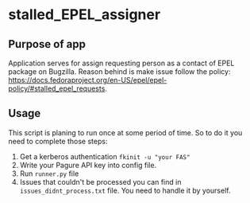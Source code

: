 # stalled_EPEL_assigner
## Purpose of app
Application serves for assign requesting person as a contact of EPEL package on Bugzilla.
Reason behind is make issue follow the policy: https://docs.fedoraproject.org/en-US/epel/epel-policy/#stalled_epel_requests.
## Usage
This script is planing to run once at some period of time.
So to do it you need to complete those steps:
1. Get a kerberos authentication `fkinit -u "your FAS"`
2. Write your Pagure API key into config file.
3. Run `runner.py` file
4. Issues that couldn't be processed you can find in `issues_didnt_process.txt` file. You need to handle it by yourself.

